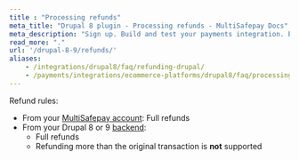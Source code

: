 ```yaml
---
title : "Processing refunds"
meta_title: "Drupal 8 plugin - Processing refunds - MultiSafepay Docs"
meta_description: "Sign up. Build and test your payments integration. Explore our products and services. Use our API reference, SDKs, and wrappers. Get support."
read_more: "."
url: '/drupal-8-9/refunds/'
aliases: 
    - /integrations/drupal8/faq/refunding-drupal/
    - /payments/integrations/ecommerce-platforms/drupal8/faq/processing-refunds/
---
```

Refund rules:

- From your [MultiSafepay account](/account/multisafepay-account/processing-refunds/): Full refunds
- From your Drupal 8 or 9 [backend](/getting-started/glossary/#backend):  
    - Full refunds 
    - Refunding more than the original transaction is **not** supported
